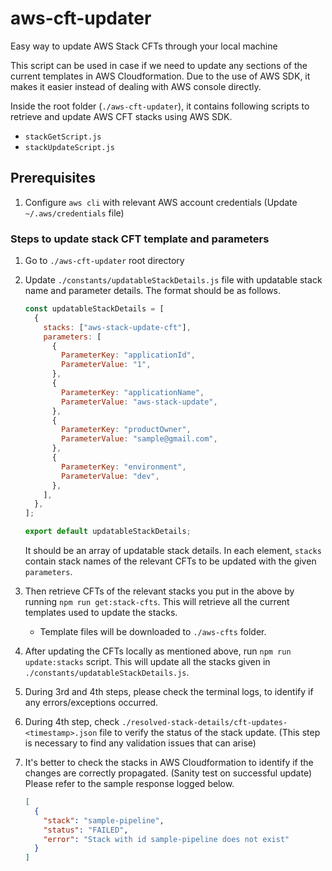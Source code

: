 # aws-cft-updater

Easy way to update AWS Stack CFTs through your local machine

This script can be used in case if we need to update any sections of the current templates in AWS Cloudformation. Due to the use of AWS SDK, it makes it easier instead of dealing with AWS console directly.

Inside the root folder (`./aws-cft-updater`), it contains following scripts to retrieve and update AWS CFT stacks using AWS SDK.

- `stackGetScript.js`
- `stackUpdateScript.js`

## Prerequisites

1. Configure `aws cli` with relevant AWS account credentials (Update `~/.aws/credentials` file)

### Steps to update stack CFT template and parameters

1. Go to `./aws-cft-updater` root directory
2. Update `./constants/updatableStackDetails.js` file with updatable stack name and parameter details. The format should be as follows.

   ```js
   const updatableStackDetails = [
     {
       stacks: ["aws-stack-update-cft"],
       parameters: [
         {
           ParameterKey: "applicationId",
           ParameterValue: "1",
         },
         {
           ParameterKey: "applicationName",
           ParameterValue: "aws-stack-update",
         },
         {
           ParameterKey: "productOwner",
           ParameterValue: "sample@gmail.com",
         },
         {
           ParameterKey: "environment",
           ParameterValue: "dev",
         },
       ],
     },
   ];

   export default updatableStackDetails;
   ```

   It should be an array of updatable stack details. In each element, `stacks` contain stack names of the relevant CFTs to be updated with the given `parameters`.

3. Then retrieve CFTs of the relevant stacks you put in the above by running `npm run get:stack-cfts`. This will retrieve all the current templates used to update the stacks.
   - Template files will be downloaded to `./aws-cfts` folder.
4. After updating the CFTs locally as mentioned above, run `npm run update:stacks` script. This will update all the stacks given in `./constants/updatableStackDetails.js`.
5. During 3rd and 4th steps, please check the terminal logs, to identify if any errors/exceptions occurred.
6. During 4th step, check `./resolved-stack-details/cft-updates-<timestamp>.json` file to verify the status of the stack update. (This step is necessary to find any validation issues that can arise)
7. It's better to check the stacks in AWS Cloudformation to identify if the changes are correctly propagated. (Sanity test on successful update)
   Please refer to the sample response logged below.
   ```json
   [
     {
       "stack": "sample-pipeline",
       "status": "FAILED",
       "error": "Stack with id sample-pipeline does not exist"
     }
   ]
   ```
